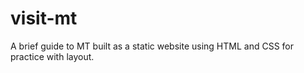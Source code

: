 # visit-mt
A brief guide to MT built as a static website using HTML and CSS for practice with layout.
